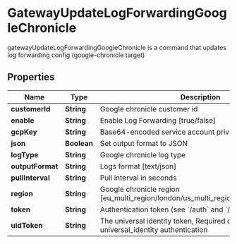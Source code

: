 

# GatewayUpdateLogForwardingGoogleChronicle

gatewayUpdateLogForwardingGoogleChronicle is a command that updates log forwarding config (google-chronicle target)

## Properties

Name | Type | Description | Notes
------------ | ------------- | ------------- | -------------
**customerId** | **String** | Google chronicle customer id |  [optional]
**enable** | **String** | Enable Log Forwarding [true/false] |  [optional]
**gcpKey** | **String** | Base64-encoded service account private key text |  [optional]
**json** | **Boolean** | Set output format to JSON |  [optional]
**logType** | **String** | Google chronicle log type |  [optional]
**outputFormat** | **String** | Logs format [text/json] |  [optional]
**pullInterval** | **String** | Pull interval in seconds |  [optional]
**region** | **String** | Google chronicle region [eu_multi_region/london/us_multi_region/singapore/tel_aviv] |  [optional]
**token** | **String** | Authentication token (see &#x60;/auth&#x60; and &#x60;/configure&#x60;) |  [optional]
**uidToken** | **String** | The universal identity token, Required only for universal_identity authentication |  [optional]



